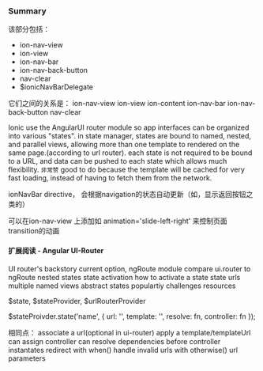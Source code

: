

### Summary
该部分包括：

- ion-nav-view
- ion-view
- ion-nav-bar
- ion-nav-back-button
- nav-clear
- $ionicNavBarDelegate

它们之间的关系是：
ion-nav-view
    ion-view
        ion-content
ion-nav-bar
ion-nav-back-button
nav-clear

Ionic use the AngularUI router module so app interfaces can be organized into various "states". 
in state manager, states are bound to named, nested, and parallel views, allowing more than one template to rendered on the same page.(according to url router).
each state is not required to be bound to a URL, and data can be pushed to each state which allows much flexibility. `非常赞`
good to do because the template will be cached for very fast loading, instead of having to fetch them from the network.


ionNavBar directive， 会根据navigation的状态自动更新（如，显示返回按钮之类的）


可以在ion-nav-view 上添加如 animation='slide-left-right' 来控制页面 transition的动画


#### 扩展阅读 - Angular UI-Router

UI router's backstory
current option, ngRoute module
compare ui.router to ngRoute
nested states
state activation
how to activate a state
state urls
multiple named views
abstract states
populartiy
challenges
resources

$state, $stateProvider, $urlRouterProvider

$stateProivder.state('name', {
    url: '',
    template: '',
    resolve: fn,
    controller: fn
});

相同点：
associate a url(optional in ui-router)
apply a template/templateUrl
can assign controller
can resolve dependencies before controller instantates
redirect with when()
handle invalid urls with otherwise()
url parameters



